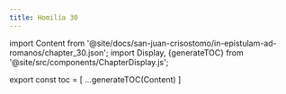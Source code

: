 ```yaml
---
title: Homilía 30
---
```


import Content from '@site/docs/san-juan-crisostomo/in-epistulam-ad-romanos/chapter_30.json';
import Display, {generateTOC} from '@site/src/components/ChapterDisplay.js';

<Display data={Content} />

export const toc = [
  ...generateTOC(Content)
]
